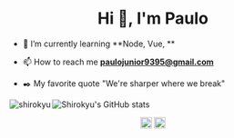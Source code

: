 <h1 align="center">Hi 👋, I'm Paulo</h1>

- 🌱 I’m currently learning **Node, Vue, **

- 📫 How to reach me **paulojunior9395@gmail.com**

- :black_nib: My favorite quote "We're sharper where we break"


<p><img align="left" src="https://github-readme-stats.vercel.app/api/top-langs?username=shirokyu&show_icons=true&locale=en&layout=compact&theme=synthwave" alt="shirokyu" /></p>

![Shirokyu's GitHub stats](https://github-readme-stats.vercel.app/api?username=shirokyu&show_icons=true&theme=synthwave)

<p align="center">
<a href="https://linkedin.com/in/paulo-s-r-junior" target="blank"><img align="center" src="https://cdn.jsdelivr.net/npm/simple-icons@3.0.1/icons/linkedin.svg" alt="paulo-s-r-junior" height="20" width="20" /></a>
<a href="https://fb.com/paulo.sergio.shiro" target="blank"><img align="center" src="https://cdn.jsdelivr.net/npm/simple-icons@3.0.1/icons/facebook.svg" alt="paulo.sergio.shiro" height="20" width="20" /></a>
</p>


